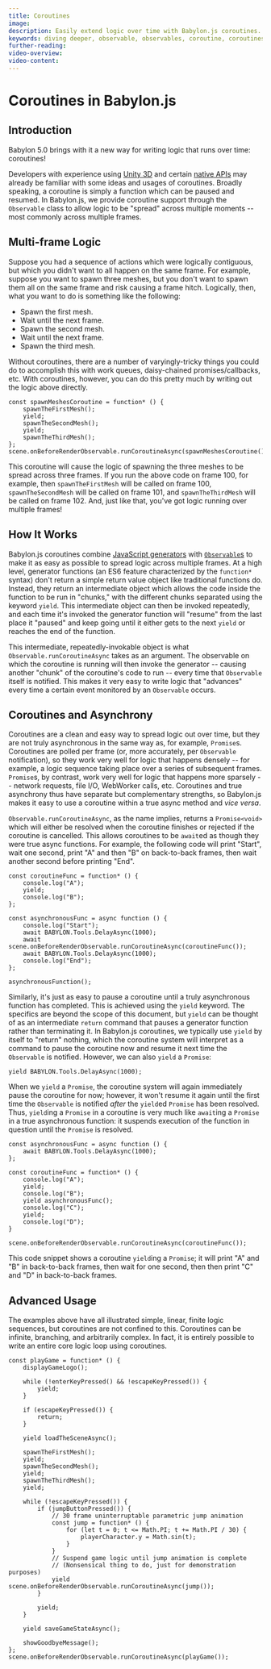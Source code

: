 ```yaml
---
title: Coroutines
image:
description: Easily extend logic over time with Babylon.js coroutines.
keywords: diving deeper, observable, observables, coroutine, coroutines
further-reading:
video-overview:
video-content:
---
```


# Coroutines in Babylon.js

## Introduction

Babylon 5.0 brings with it a new way for writing logic that runs over time: 
coroutines!

Developers with experience using 
[Unity 3D](https://docs.unity3d.com/Manual/Coroutines.html) and certain 
[native APIs](https://en.cppreference.com/w/cpp/language/coroutines) may 
already be familiar with some ideas and usages of coroutines. Broadly 
speaking, a coroutine is simply a function which can be paused and resumed.
In Babylon.js, we provide coroutine support through the `Observable` class
to allow logic to be "spread" across multiple moments -- most commonly 
across multiple frames.

## Multi-frame Logic

Suppose you had a sequence of actions which were logically contiguous, but 
which you didn't want to all happen on the same frame. For example, suppose 
you want to spawn three meshes, but you don't want to spawn them all on the 
same frame and risk causing a frame hitch. Logically, then, what you want to
do is something like the following:

- Spawn the first mesh.
- Wait until the next frame.
- Spawn the second mesh.
- Wait until the next frame.
- Spawn the third mesh.

Without coroutines, there are a number of varyingly-tricky things you could 
do to accomplish this with work queues, daisy-chained promises/callbacks, 
etc. With coroutines, however, you can do this pretty much by writing out 
the logic above directly.

```
const spawnMeshesCoroutine = function* () {
    spawnTheFirstMesh();
    yield;
    spawnTheSecondMesh();
    yield;
    spawnTheThirdMesh();
};
scene.onBeforeRenderObservable.runCoroutineAsync(spawnMeshesCoroutine());
```

This coroutine will cause the logic of spawning the three meshes to be 
spread across three frames. If you run the above code on frame 100, for 
example, then `spawnTheFirstMesh` will be called on frame 100, 
`spawnTheSecondMesh` will be called on frame 101, and `spawnTheThirdMesh`
will be called on frame 102. And, just like that, you've got logic running
over multiple frames!

## How It Works

Babylon.js coroutines combine 
[JavaScript generators](https://javascript.info/generators) with 
[`Observable`s](https://doc.babylonjs.com/divingDeeper/events/observables)
to make it as easy as possible to spread logic across multiple frames.
At a high level, generator functions (an ES6 feature characterized by the
`function*` syntax) don't return a simple return value object like 
traditional functions do. Instead, they return an intermediate object which
allows the code inside the function to be run in "chunks," with the 
different chunks separated using the keyword `yield`. This intermediate
object can then be invoked repeatedly, and each time it's invoked the 
generator function will "resume" from the last place it "paused" and keep 
going until it either gets to the next `yield` or reaches the end of the 
function.

This intermediate, repeatedly-invokable object is what 
`Observable.runCoroutineAsync` takes as an argument. The observable on which
the coroutine is running will then invoke the generator -- causing another 
"chunk" of the coroutine's code to run -- every time that `Observable`
itself is notified. This makes it very easy to write logic that "advances"
every time a certain event monitored by an `Observable` occurs.

## Coroutines and Asynchrony

Coroutines are a clean and easy way to spread logic out over time, but they 
are not truly asynchronous in the same way as, for example, `Promise`s.
Coroutines are polled per frame (or, more accurately, per `Observable`
notification), so they work very well for logic that happens densely --
for example, a logic sequence taking place over a series of subsequent 
frames. `Promise`s, by contrast, work very well for logic that happens
more sparsely -- network requests, file I/O, WebWorker calls, etc.
Coroutines and true asynchrony thus have separate but complementary 
strengths, so Babylon.js makes it easy to use a coroutine within a true
async method and _vice versa_.

`Observable.runCoroutineAsync`, as the name implies, returns a 
`Promise<void>` which will either be resolved when the coroutine finishes
or rejected if the coroutine is cancelled. This allows coroutines to be 
`await`ed as though they were true async functions. For example, the 
following code will print "Start", wait one second, print "A" and then "B" 
on back-to-back frames, then wait another second before printing "End".

```
const coroutineFunc = function* () {
    console.log("A");
    yield;
    console.log("B");
};

const asynchronousFunc = async function () {
    console.log("Start");
    await BABYLON.Tools.DelayAsync(1000);
    await scene.onBeforeRenderObservable.runCoroutineAsync(coroutineFunc());
    await BABYLON.Tools.DelayAsync(1000);
    console.log("End");
};

asynchronousFunction();
```

Similarly, it's just as easy to pause a coroutine until a truly asynchronous
function has completed. This is achieved using the `yield` keyword. The 
specifics are beyond the scope of this document, but `yield` can be thought
of as an intermediate `return` command that pauses a generator function 
rather than terminating it. In Babylon.js coroutines, we typically use 
`yield` by itself to "return" nothing, which the coroutine system will
interpret as a command to pause the coroutine now and resume it next time
the `Observable` is notified. However, we can also `yield` a `Promise`:


```
yield BABYLON.Tools.DelayAsync(1000);
```

When we `yield` a `Promise`, the coroutine system will again immediately
pause the coroutine for now; however, it won't resume it again until the
first time the `Observable` is notified _after_ the `yield`ed `Promise`
has been resolved. Thus, `yield`ing a `Promise` in a coroutine is very
much like `await`ing a `Promise` in a true asynchronous function: it 
suspends execution of the function in question until the `Promise` is 
resolved.

```
const asynchronousFunc = async function () {
    await BABYLON.Tools.DelayAsync(1000);
};

const coroutineFunc = function* () {
    console.log("A");
    yield;
    console.log("B");
    yield asynchronousFunc();
    console.log("C");
    yield;
    console.log("D");
}

scene.onBeforeRenderObservable.runCoroutineAsync(coroutineFunc());
```

This code snippet shows a coroutine `yield`ing a `Promise`; it will print
"A" and "B" in back-to-back frames, then wait for one second, then then
print "C" and "D" in back-to-back frames.

## Advanced Usage

The examples above have all illustrated simple, linear, finite logic 
sequences, but coroutines are not confined to this. Coroutines can be
infinite, branching, and arbitrarily complex. In fact, it is entirely
possible to write an entire core logic loop using coroutines.

```
const playGame = function* () {
    displayGameLogo();

    while (!enterKeyPressed() && !escapeKeyPressed()) {
        yield;
    }

    if (escapeKeyPressed()) {
        return;
    }

    yield loadTheSceneAsync();

    spawnTheFirstMesh();
    yield;
    spawnTheSecondMesh();
    yield;
    spawnTheThirdMesh();
    yield;

    while (!escapeKeyPressed()) {
        if (jumpButtonPressed()) {
            // 30 frame uninterruptable parametric jump animation
            const jump = function* () {
                for (let t = 0; t <= Math.PI; t += Math.PI / 30) {
                    playerCharacter.y = Math.sin(t);
                }
            }
            // Suspend game logic until jump animation is complete
            // (Nonsensical thing to do, just for demonstration purposes)
            yield scene.onBeforeRenderObservable.runCoroutineAsync(jump());
        }

        yield;
    }

    yield saveGameStateAsync();

    showGoodbyeMessage();
};
scene.onBeforeRenderObservable.runCoroutineAsync(playGame());
```
